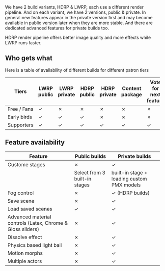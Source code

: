 We have 2 build variants, HDRP & LWRP, each use a different render pipeline. And on each variant, we have 2 versions, public & private. In general new features appear in the private version first and may become available in public version later when they are more stable. And there are dedicated advanced features for private builds too.  

HDRP render pipeline offers better image quality and more effects while LWRP runs faster. 

## Who gets what ##
Here is a table of availability of different builds for different patron tiers

Tiers | LWRP public | LWRP private | HDRP public | HDRP private | Content package | Vote for next feature
--- | --- | --- | --- | --- | --- | --- | 
Free / Fans | ✓ | ✗ | ✗ | ✗ | ✗ | ✗ 
Early birds | ✓ | ✓ | ✓ | ✗ | ✗ | ✗ 
Supporters | ✓ | ✓ | ✓ | ✓ | ✓ | ✓ 


## Feature availability ##

Feature | Public builds | Private builds
--- | --- | ---
Custome stages | ✗ | ✓
| | Select from 3 built-in stages | built-in stage + loading custom PMX models
Fog control | ✗ | ✓ (HDRP builds)
Save scene | ✗ | ✓
Load saved scenes | ✓ | ✓
Advanced material controls (Latex, Chrome & Gloss sliders) | ✗ | ✓
Dissolve effect | ✗ | ✓
Physics based light ball | ✗ | ✓
Motion morphs | ✗ | ✓
Multiple actors | ✗ | ✓
